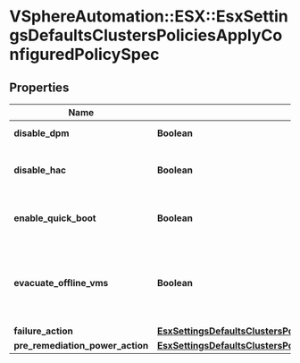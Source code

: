 # VSphereAutomation::ESX::EsxSettingsDefaultsClustersPoliciesApplyConfiguredPolicySpec

## Properties
Name | Type | Description | Notes
------------ | ------------- | ------------- | -------------
**disable_dpm** | **Boolean** | Disable DPM on the cluster. | [optional] 
**disable_hac** | **Boolean** | Disable HA Admission control on the cluster. | [optional] 
**enable_quick_boot** | **Boolean** | Enable Quick Boot during remediation in the cluster. | [optional] 
**evacuate_offline_vms** | **Boolean** | Evacuate powered off/suspended VMs when attempting maintenance mode. | [optional] 
**failure_action** | [**EsxSettingsDefaultsClustersPoliciesApplyFailureAction**](EsxSettingsDefaultsClustersPoliciesApplyFailureAction.md) |  | [optional] 
**pre_remediation_power_action** | [**EsxSettingsDefaultsClustersPoliciesApplyConfiguredPolicySpecPreRemediationPowerAction**](EsxSettingsDefaultsClustersPoliciesApplyConfiguredPolicySpecPreRemediationPowerAction.md) |  | [optional] 


